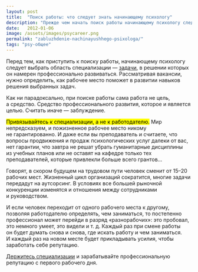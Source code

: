 ```yaml
---
layout: post
title:  "Поиск работы: что следует знать начинающему психологу"
description: "Прежде чем начать поиск работы начинающему психологу следует выбрать те задачи, в решении которых он намерен профессионально развиваться"
date:   2012-01-06			 
image: /assets/images/psycareer.png
permalink: "zabluzhdenie-nachinayushhego-psixologa/"
tags: "psy-общее"
---
```


<p>Перед тем, как приступить к&nbsp;поиску работы, начинающему психологу следует выбрать область специализации&nbsp;— <a href="/sfery-specializacii-psixologa/">задачи</a>, в&nbsp;решении которых он&nbsp;намерен профессионально развиваться. Рассматривая вакансии, нужно определить, как рабочее место поможет в&nbsp;развитии навыков решения выбранных задач. </p><p>Как ни&nbsp;парадоксально, при поиске работы сама работа не&nbsp;цель, а&nbsp;средство. Средство профессионального развития, которое и&nbsp;является целью. Считать иначе&nbsp;— заблуждение.</p>
<p><mark>Привязывайтесь к&nbsp;специализации, а&nbsp;не&nbsp;к&nbsp;работодателю.</mark> Мир непредсказуем, и&nbsp;пожизненное рабочее место никому не&nbsp;гарантированно. И&nbsp;даже если вы&nbsp;преподаватель и&nbsp;считаете, что вопросы продвижения и&nbsp;продаж психологических услуг далеки от&nbsp;вас, нет гарантии, что завтра не&nbsp;решат убрать гуманитарные дисциплины из&nbsp;учебных планов или не&nbsp;оставят на&nbsp;кафедре только тех преподавателей, которые привлекли больше всего грантов...</p>
<p>Говорят, в&nbsp;скором будущем на&nbsp;трудовом пути человек сменит от&nbsp;<nobr>15–20</nobr> рабочих мест. Жизненный цикл организаций сократится, многие задачи передадут на&nbsp;аутсорсинг. В&nbsp;условиях все большей рыночной конкуренции изменятся и&nbsp;отношения между сотрудниками и&nbsp;руководством.</p>
<p>И&nbsp;если человек переходит от&nbsp;одного рабочего места к&nbsp;другому, позволяя работодателю определять, чем заниматься, то&nbsp;постепенно профессионал может перейди в&nbsp;разряд «разнорабочих»: это пробовал, это немного умеет, это видели и&nbsp;т.&nbsp;д. Каждый раз при смене работы он&nbsp;будет думать снова и&nbsp;снова, где искать работу и&nbsp;чем заниматься. И&nbsp;каждый раз на&nbsp;новом месте будет прикладывать усилия, чтобы заработать себе репутацию.</p>
<p><a href="/uzkaya-specializaciya/">Держитесь специализации</a> и&nbsp;зарабатывайте профессиональную репутацию с&nbsp;первого рабочего дня.</p>

